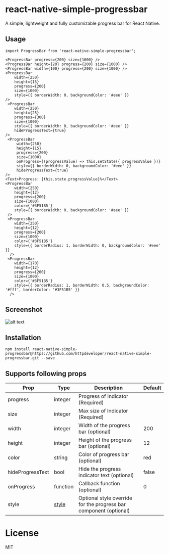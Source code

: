 # react-native-simple-progressbar
A simple, lightweight and fully customizable progress bar for React Native.

## Usage
```
import ProgressBar from 'react-native-simple-progressbar';

<ProgressBar progress={200} size={1000} />
<ProgressBar height={20} progress={200} size={1000} />
<ProgressBar width={100} progress={200} size={1000} />
<ProgressBar 
    width={250} 
    height={15} 
    progress={200} 
    size={1000} 
    style={{ borderWidth: 0, backgroundColor: '#eee' }} 
/>
 <ProgressBar 
    width={250} 
    height={25} 
    progress={300} 
    size={1000} 
    style={{ borderWidth: 0, backgroundColor: '#eee' }} 
    hideProgressText={true} 
/>
 <ProgressBar 
     width={250} 
     height={15} 
     progress={200} 
     size={1000}
     onProgress={(progressValue) => this.setState({ progressValue })} 
     style={{ borderWidth: 0, backgroundColor: '#eee' }} 
     hideProgressText={true} 
/>
<Text>Progress: {this.state.progressValue}%</Text>
<ProgressBar 
    width={250} 
    height={12} 
    progress={200} 
    size={1000} 
    color={'#3F51B5'} 
    style={{ borderWidth: 0, backgroundColor: '#eee' }} 
 />
 <ProgressBar 
    width={250} 
    height={12} 
    progress={200} 
    size={1000} 
    color={'#3F51B5'} 
    style={{ borderRadius: 1, borderWidth: 0, backgroundColor: '#eee' }} 
  />
 <ProgressBar 
    width={170} 
    height={12} 
    progress={200} 
    size={1000} 
    color={'#3F51B5'} 
    style={{ borderRadius: 1, borderWidth: 0.5, backgroundColor: '#fff', borderColor: '#3F51B5' }} 
  />
```
## Screenshot
![alt text](https://media.giphy.com/media/Z45MOkrqzZjNe/giphy.gif)

## Installation
`npm install react-native-simple-progressbar@https://github.com/httpdeveloper/react-native-simple-progressbar.git --save`

## Supports following props 
| Prop | Type | Description | Default |
| --- | --- | --- | --- |
| progress | integer | Progress of Indicator (Required) |  |
| size | integer | Max size of Indicator (Required) | |
| width | integer | Width of the progress bar (optional) | 200 |
| height | integer | Height of the progress bar (optional) | 12 |
| color | string | Color of progress bar (optional) | red |
| hideProgressText | bool | Hide the progress indicator text (optional) | false |
| onProgress | function | Callback function (optional) | 0 |
| style | [style](https://facebook.github.io/react-native/docs/text.html#style) | Optional style override for the progress bar component (optional) | |

# License
MIT
